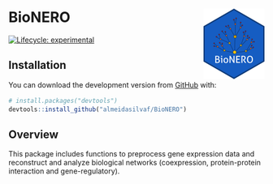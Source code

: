 
<!-- README.md is generated from README.Rmd. Please edit that file -->

# BioNERO <img src='man/figures/logo.png' align="right" height="139" />

<!-- badges: start -->

[![Lifecycle:
experimental](https://img.shields.io/badge/lifecycle-experimental-orange.svg)](https://www.tidyverse.org/lifecycle/#experimental)
<!-- badges: end -->

## Installation

You can download the development version from
[GitHub](https://github.com/) with:

``` r
# install.packages("devtools")
devtools::install_github("almeidasilvaf/BioNERO")
```

## Overview

This package includes functions to preprocess gene expression data and
reconstruct and analyze biological networks (coexpression,
protein-protein interaction and gene-regulatory).

